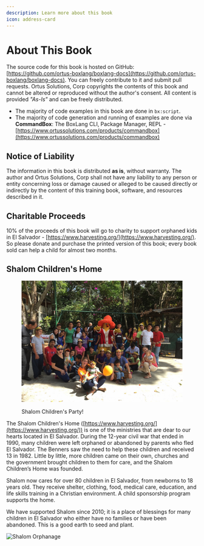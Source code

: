 ```yaml
---
description: Learn more about this book
icon: address-card
---
```


# About This Book

The source code for this book is hosted on GitHub: [https://github.com/ortus-boxlang/boxlang-docs](https://github.com/ortus-boxlang/boxlang-docs). You can freely contribute to it and submit pull requests. Ortus Solutions, Corp copyrights the contents of this book and cannot be altered or reproduced without the author's consent. All content is provided _"As-Is"_ and can be freely distributed.‌

* The majority of code examples in this book are done in `bx:script`.
* The majority of code generation and running of examples are done via **CommandBox**: The BoxLang CLI, Package Manager, REPL - [https://www.ortussolutions.com/products/commandbox](https://www.ortussolutions.com/products/commandbox)​

## Notice of Liability

‌The information in this book is distributed **as is**, without warranty. The author and Ortus Solutions, Corp shall not have any liability to any person or entity concerning loss or damage caused or alleged to be caused directly or indirectly by the content of this training book, software, and resources described in it.

## Charitable Proceeds‌

10% of the proceeds of this book will go to charity to support orphaned kids in El Salvador - [https://www.harvesting.org/](https://www.harvesting.org/). So please donate and purchase the printed version of this book; every book sold can help a child for almost two months.‌

## Shalom Children's Home

<figure><img src="../../.gitbook/assets/image (7).png" alt=""><figcaption><p>Shalom Children's Party!</p></figcaption></figure>

The Shalom Children's Home ([https://www.harvesting.org/](https://www.harvesting.org/)) is one of the ministries that are dear to our hearts located in El Salvador. During the 12-year civil war that ended in 1990, many children were left orphaned or abandoned by parents who fled El Salvador. The Benners saw the need to help these children and received 13 in 1982. Little by little, more children came on their own, churches and the government brought children to them for care, and the Shalom Children’s Home was founded.

Shalom now cares for over 80 children in El Salvador, from newborns to 18 years old. They receive shelter, clothing, food, medical care, education, and life skills training in a Christian environment. A child sponsorship program supports the home.‌

We have supported Shalom since 2010; it is a place of blessings for many children in El Salvador who either have no families or have been abandoned. This is a good earth to seed and plant.

![Shalom Orphanage](https://raw.githubusercontent.com/ortus-docs/logbox-docs/master/images/shalom.jpg)
